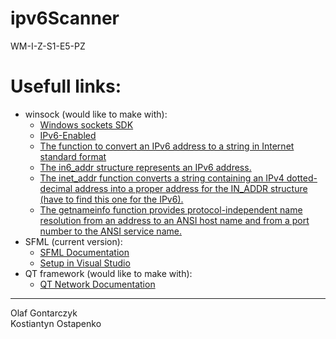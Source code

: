# ipv6Scanner
WM-I-Z-S1-E5-PZ

# Usefull links:

<ul>
  <li>
    winsock (would like to make with):
    <ul>
      <li><a href="https://docs.microsoft.com/en-us/windows/win32/winsock/windows-sockets-start-page-2">Windows sockets SDK</a></li>
      <li><a href="https://docs.microsoft.com/en-us/windows/win32/winsock/ipv6-enabled-client-code-2">IPv6-Enabled</a></li>
      <li><a href="https://docs.microsoft.com/en-us/windows/win32/api/ip2string/nf-ip2string-rtlipv6addresstostringa">The function to convert an IPv6 address to a string in Internet standard format</a></li>
      <li><a href="https://docs.microsoft.com/en-us/previous-versions/windows/desktop/legacy/ms738560(v=vs.85)">The in6_addr structure represents an IPv6 address.</a></li>
      <li><a href="https://docs.microsoft.com/en-us/windows/win32/api/winsock2/nf-winsock2-inet_addr">The inet_addr function converts a string containing an IPv4 dotted-decimal address into a proper address for the IN_ADDR structure (have to find this one for the IPv6).</a></li>
      <li><a href="https://docs.microsoft.com/en-us/windows/win32/api/ws2tcpip/nf-ws2tcpip-getnameinfo">The getnameinfo function provides protocol-independent name resolution from an address to an ANSI host name and from a port number to the ANSI service name.</a></li>
    </ul>
  </li>
  <li>
    SFML (current version):
    <ul>
      <li><a href="https://www.sfml-dev.org/documentation/2.0/group__network.php">SFML Documentation</a></li>
      <li><a href="https://www.youtube.com/watch?v=eTe7IVncH5E"> Setup in Visual Studio</a></li>
    </ul>
  </li>
  <li>
    QT framework (would like to make with):
    <ul>
      <li><a href="https://doc.qt.io/qt-5/qtnetwork-index.html">QT Network Documentation</a></li>
    </ul>
  </li>
</ul>
<hr>
Olaf Gontarczyk<br/>
Kostiantyn Ostapenko</br>
